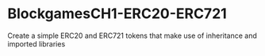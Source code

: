 # BlockgamesCH1-ERC20-ERC721
Create a simple ERC20 and ERC721 tokens that make use of inheritance and imported libraries
